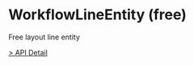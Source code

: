 # WorkflowLineEntity (free)

Free layout line entity

[> API Detail](https://flowgram.ai/auto-docs/free-layout-core/classes/WorkflowLineEntity.html)
